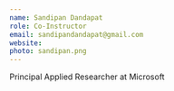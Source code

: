 ```yaml
---
name: Sandipan Dandapat
role: Co-Instructor
email: sandipandandapat@gmail.com
website: 
photo: sandipan.png
---
```

Principal Applied Researcher at Microsoft